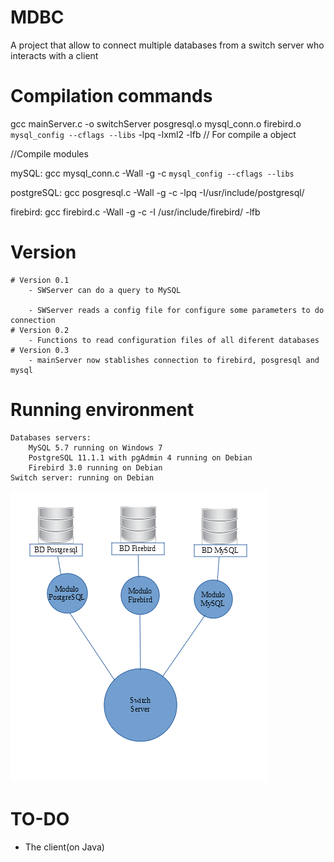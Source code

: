 # MDBC
A project that allow to connect multiple databases from a switch server who interacts with a client

# Compilation commands
  gcc mainServer.c -o switchServer posgresql.o mysql_conn.o firebird.o `mysql_config --cflags --libs` -lpq -lxml2 -lfb // For compile a object
  
  //Compile modules	
  
  mySQL: gcc mysql_conn.c -Wall -g -c `mysql_config --cflags --libs`
  
  postgreSQL: gcc posgresql.c -Wall -g -c -lpq -I/usr/include/postgresql/
  
  firebird: gcc firebird.c -Wall -g -c -I /usr/include/firebird/ -lfb
  
# Version
	# Version 0.1
		- SWServer can do a query to MySQL

		- SWServer reads a config file for configure some parameters to do connection
	# Version 0.2
		- Functions to read configuration files of all diferent databases 
	# Version 0.3
		- mainServer now stablishes connection to firebird, posgresql and mysql

# Running environment
	Databases servers:
		MySQL 5.7 running on Windows 7
		PostgreSQL 11.1.1 with pgAdmin 4 running on Debian
		Firebird 3.0 running on Debian
	Switch server: running on Debian 
![Architecture](https://github.com/JuSacco/MDBC/blob/master/libxml/arch.png)

# TO-DO

- The client(on Java)

